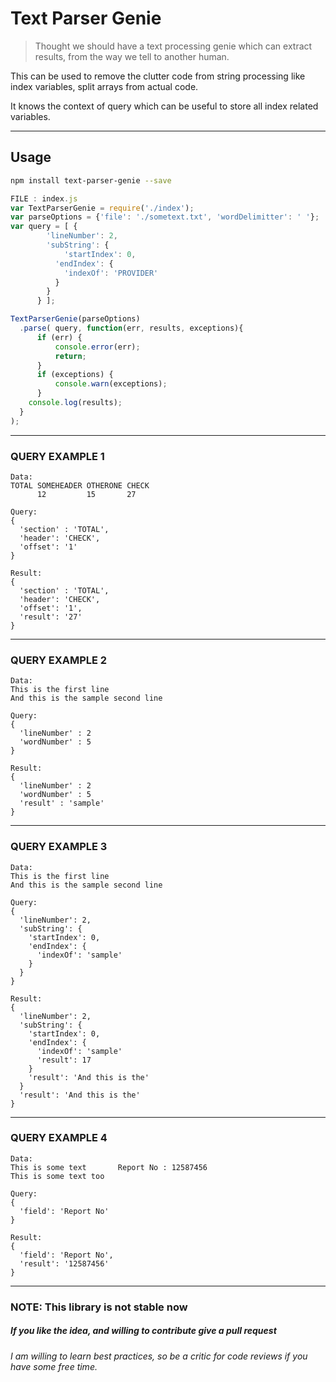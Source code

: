   Text Parser Genie
  =====================

  >Thought we should have a text processing genie which can extract results, from the way we tell to another human.

  This can be used to remove the clutter code from string processing like index variables, split arrays from actual code.

  It knows the context of query which can be useful to store all index related variables.

  ------

  ## Usage
  ```sh
  npm install text-parser-genie --save
  ```
  ```javascript
  FILE : index.js
  var TextParserGenie = require('./index');
  var parseOptions = {'file': './sometext.txt', 'wordDelimitter': ' '};
  var query = [ {
          'lineNumber': 2,
          'subString': {
              'startIndex': 0,
            'endIndex': {
              'indexOf': 'PROVIDER'
            }
          }
        } ];

  TextParserGenie(parseOptions)
    .parse( query, function(err, results, exceptions){
        if (err) {
            console.error(err);
            return;
        }
        if (exceptions) {
            console.warn(exceptions);
        }
      console.log(results);
    }
  );
  ```

  ------
  ### QUERY EXAMPLE 1
  ```
  Data:
  TOTAL SOMEHEADER OTHERONE CHECK
        12         15       27

  Query:
  {
    'section' : 'TOTAL',
    'header': 'CHECK',
    'offset': '1'
  }

  Result:
  {
    'section' : 'TOTAL',
    'header': 'CHECK',
    'offset': '1',
    'result': '27'
  }
  ```
  ------
  ### QUERY EXAMPLE 2
  ```
  Data:
  This is the first line
  And this is the sample second line

  Query:
  {
    'lineNumber' : 2
    'wordNumber' : 5
  }

  Result:
  {
    'lineNumber' : 2
    'wordNumber' : 5
    'result' : 'sample'
  }
  ```
  ------
  ### QUERY EXAMPLE 3
  ```
  Data:
  This is the first line
  And this is the sample second line

  Query:
  {
    'lineNumber': 2,
    'subString': {
      'startIndex': 0,
      'endIndex': {
        'indexOf': 'sample'
      }
    }
  }

  Result:
  {
    'lineNumber': 2,
    'subString': {
      'startIndex': 0,
      'endIndex': {
        'indexOf': 'sample'
        'result': 17
      }
      'result': 'And this is the'
    }
    'result': 'And this is the'
  }
  ```
  -------
  ### QUERY EXAMPLE 4
  ```
  Data:
  This is some text       Report No : 12587456
  This is some text too

  Query:
  {
    'field': 'Report No'
  }

  Result:
  {
    'field': 'Report No',
    'result': '12587456'
  }
  ```

  ------

  ### NOTE: This library is not stable now

  ##### If you like the idea, and willing to contribute give a pull request
  ###### I am willing to learn best practices, so be a critic for code reviews if you have some free time.
